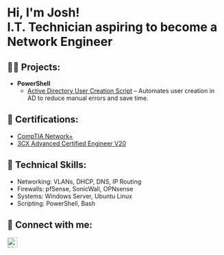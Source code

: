 <h1>Hi, I'm Josh!<br/><a>I.T. Technician aspiring to become a Network Engineer</a></h1>

<h2>👨‍💻 Projects:</h2>
<ul>
  <li><b>PowerShell</b>
    <ul>
      <li><a href="https://github.com/cablecommander/User_Creation_Script" target="_blank">Active Directory User Creation Script</a> – Automates user creation in AD to reduce manual errors and save time.</li>
    </ul>
  </li>
</ul>

<h2>📄 Certifications:</h2>
<ul>
  <li><a href="https://portal.3cx.com/share/certificate/JTYLORDPLH" target="_blank">CompTIA Network+</a></li>
  <li><a href="https://portal.3cx.com/share/certificate/JTYLORDPLH" target="_blank">3CX Advanced Certified Engineer V20</a></li>
</ul>

<h2>🧰 Technical Skills:</h2>
<ul>
  <li>Networking: VLANs, DHCP, DNS, IP Routing</li>
  <li>Firewalls: pfSense, SonicWall, OPNsense</li>
  <li>Systems: Windows Server, Ubuntu Linux</li>
  <li>Scripting: PowerShell, Bash</li>
</ul>

<h2>🤳 Connect with me:</h2>

<a href="https://www.linkedin.com/in/-josh-hale/" target="_blank">
  <img src="https://img.icons8.com/ios-filled/50/ffffff/linkedin.png" alt="LinkedIn" width="24" height="24" />
</a>

